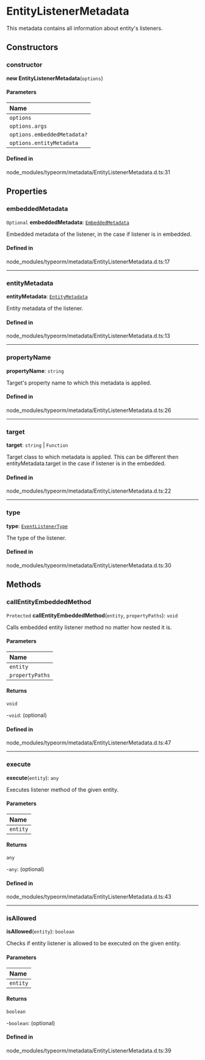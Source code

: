 # EntityListenerMetadata

This metadata contains all information about entity's listeners.

## Constructors

### constructor

**new EntityListenerMetadata**(`options`)

#### Parameters

| Name |
| :------ |
| `options` | `object` |
| `options.args` | [`EntityListenerMetadataArgs`](../interfaces/EntityListenerMetadataArgs.md) |
| `options.embeddedMetadata?` | [`EmbeddedMetadata`](EmbeddedMetadata.md) |
| `options.entityMetadata` | [`EntityMetadata`](EntityMetadata.md) |

#### Defined in

node_modules/typeorm/metadata/EntityListenerMetadata.d.ts:31

## Properties

### embeddedMetadata

 `Optional` **embeddedMetadata**: [`EmbeddedMetadata`](EmbeddedMetadata.md)

Embedded metadata of the listener, in the case if listener is in embedded.

#### Defined in

node_modules/typeorm/metadata/EntityListenerMetadata.d.ts:17

___

### entityMetadata

 **entityMetadata**: [`EntityMetadata`](EntityMetadata.md)

Entity metadata of the listener.

#### Defined in

node_modules/typeorm/metadata/EntityListenerMetadata.d.ts:13

___

### propertyName

 **propertyName**: `string`

Target's property name to which this metadata is applied.

#### Defined in

node_modules/typeorm/metadata/EntityListenerMetadata.d.ts:26

___

### target

 **target**: `string` \| `Function`

Target class to which metadata is applied.
This can be different then entityMetadata.target in the case if listener is in the embedded.

#### Defined in

node_modules/typeorm/metadata/EntityListenerMetadata.d.ts:22

___

### type

 **type**: [`EventListenerType`](../index.md#eventlistenertype)

The type of the listener.

#### Defined in

node_modules/typeorm/metadata/EntityListenerMetadata.d.ts:30

## Methods

### callEntityEmbeddedMethod

`Protected` **callEntityEmbeddedMethod**(`entity`, `propertyPaths`): `void`

Calls embedded entity listener method no matter how nested it is.

#### Parameters

| Name |
| :------ |
| `entity` | [`ObjectLiteral`](../interfaces/ObjectLiteral.md) |
| `propertyPaths` | `string`[] |

#### Returns

`void`

-`void`: (optional) 

#### Defined in

node_modules/typeorm/metadata/EntityListenerMetadata.d.ts:47

___

### execute

**execute**(`entity`): `any`

Executes listener method of the given entity.

#### Parameters

| Name |
| :------ |
| `entity` | [`ObjectLiteral`](../interfaces/ObjectLiteral.md) |

#### Returns

`any`

-`any`: (optional) 

#### Defined in

node_modules/typeorm/metadata/EntityListenerMetadata.d.ts:43

___

### isAllowed

**isAllowed**(`entity`): `boolean`

Checks if entity listener is allowed to be executed on the given entity.

#### Parameters

| Name |
| :------ |
| `entity` | [`ObjectLiteral`](../interfaces/ObjectLiteral.md) |

#### Returns

`boolean`

-`boolean`: (optional) 

#### Defined in

node_modules/typeorm/metadata/EntityListenerMetadata.d.ts:39
